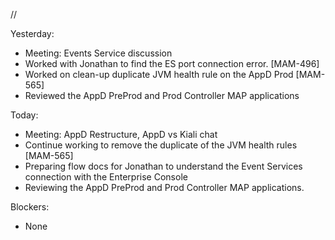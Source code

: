 //


Yesterday:
- Meeting: Events Service discussion
- Worked with Jonathan to find the ES port connection error. [MAM-496]
- Worked on clean-up duplicate JVM health rule on the AppD Prod [MAM-565]
- Reviewed the  AppD PreProd and Prod Controller MAP applications

Today:
- Meeting: AppD Restructure,  AppD vs Kiali chat
- Continue working to remove the duplicate of the JVM health rules [MAM-565]
- Preparing flow docs for Jonathan to understand the Event Services connection with the Enterprise Console
- Reviewing the AppD PreProd and Prod Controller MAP applications.

Blockers:
- None

